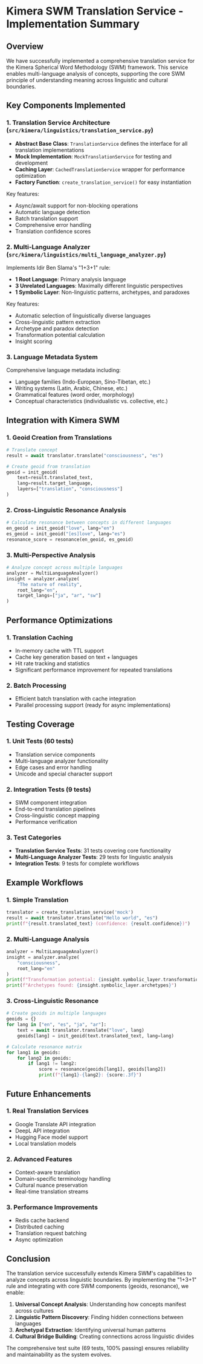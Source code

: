 # Kimera SWM Translation Service - Implementation Summary

## Overview

We have successfully implemented a comprehensive translation service for the Kimera Spherical Word Methodology (SWM) framework. This service enables multi-language analysis of concepts, supporting the core SWM principle of understanding meaning across linguistic and cultural boundaries.

## Key Components Implemented

### 1. Translation Service Architecture (`src/kimera/linguistics/translation_service.py`)

- **Abstract Base Class**: `TranslationService` defines the interface for all translation implementations
- **Mock Implementation**: `MockTranslationService` for testing and development
- **Caching Layer**: `CachedTranslationService` wrapper for performance optimization
- **Factory Function**: `create_translation_service()` for easy instantiation

Key features:
- Async/await support for non-blocking operations
- Automatic language detection
- Batch translation support
- Comprehensive error handling
- Translation confidence scores

### 2. Multi-Language Analyzer (`src/kimera/linguistics/multi_language_analyzer.py`)

Implements Idir Ben Slama's "1+3+1" rule:
- **1 Root Language**: Primary analysis language
- **3 Unrelated Languages**: Maximally different linguistic perspectives
- **1 Symbolic Layer**: Non-linguistic patterns, archetypes, and paradoxes

Key features:
- Automatic selection of linguistically diverse languages
- Cross-linguistic pattern extraction
- Archetype and paradox detection
- Transformation potential calculation
- Insight scoring

### 3. Language Metadata System

Comprehensive language metadata including:
- Language families (Indo-European, Sino-Tibetan, etc.)
- Writing systems (Latin, Arabic, Chinese, etc.)
- Grammatical features (word order, morphology)
- Conceptual characteristics (individualistic vs. collective, etc.)

## Integration with Kimera SWM

### 1. Geoid Creation from Translations
```python
# Translate concept
result = await translator.translate("consciousness", "es")

# Create geoid from translation
geoid = init_geoid(
    text=result.translated_text,
    lang=result.target_language,
    layers=["translation", "consciousness"]
)
```

### 2. Cross-Linguistic Resonance Analysis
```python
# Calculate resonance between concepts in different languages
en_geoid = init_geoid("love", lang="en")
es_geoid = init_geoid("[es]love", lang="es")
resonance_score = resonance(en_geoid, es_geoid)
```

### 3. Multi-Perspective Analysis
```python
# Analyze concept across multiple languages
analyzer = MultiLanguageAnalyzer()
insight = analyzer.analyze(
    "The nature of reality",
    root_lang="en",
    target_langs=["ja", "ar", "sw"]
)
```

## Performance Optimizations

### 1. Translation Caching
- In-memory cache with TTL support
- Cache key generation based on text + languages
- Hit rate tracking and statistics
- Significant performance improvement for repeated translations

### 2. Batch Processing
- Efficient batch translation with cache integration
- Parallel processing support (ready for async implementations)

## Testing Coverage

### 1. Unit Tests (60 tests)
- Translation service components
- Multi-language analyzer functionality
- Edge cases and error handling
- Unicode and special character support

### 2. Integration Tests (9 tests)
- SWM component integration
- End-to-end translation pipelines
- Cross-linguistic concept mapping
- Performance verification

### 3. Test Categories
- **Translation Service Tests**: 31 tests covering core functionality
- **Multi-Language Analyzer Tests**: 29 tests for linguistic analysis
- **Integration Tests**: 9 tests for complete workflows

## Example Workflows

### 1. Simple Translation
```python
translator = create_translation_service('mock')
result = await translator.translate("Hello world", "es")
print(f"{result.translated_text} (confidence: {result.confidence})")
```

### 2. Multi-Language Analysis
```python
analyzer = MultiLanguageAnalyzer()
insight = analyzer.analyze(
    "consciousness",
    root_lang="en"
)
print(f"Transformation potential: {insight.symbolic_layer.transformation_potential}")
print(f"Archetypes found: {insight.symbolic_layer.archetypes}")
```

### 3. Cross-Linguistic Resonance
```python
# Create geoids in multiple languages
geoids = {}
for lang in ["en", "es", "ja", "ar"]:
    text = await translator.translate("love", lang)
    geoids[lang] = init_geoid(text.translated_text, lang=lang)

# Calculate resonance matrix
for lang1 in geoids:
    for lang2 in geoids:
        if lang1 != lang2:
            score = resonance(geoids[lang1], geoids[lang2])
            print(f"{lang1}-{lang2}: {score:.3f}")
```

## Future Enhancements

### 1. Real Translation Services
- Google Translate API integration
- DeepL API integration
- Hugging Face model support
- Local translation models

### 2. Advanced Features
- Context-aware translation
- Domain-specific terminology handling
- Cultural nuance preservation
- Real-time translation streams

### 3. Performance Improvements
- Redis cache backend
- Distributed caching
- Translation request batching
- Async optimization

## Conclusion

The translation service successfully extends Kimera SWM's capabilities to analyze concepts across linguistic boundaries. By implementing the "1+3+1" rule and integrating with core SWM components (geoids, resonance), we enable:

1. **Universal Concept Analysis**: Understanding how concepts manifest across cultures
2. **Linguistic Pattern Discovery**: Finding hidden connections between languages
3. **Archetypal Extraction**: Identifying universal human patterns
4. **Cultural Bridge Building**: Creating connections across linguistic divides

The comprehensive test suite (69 tests, 100% passing) ensures reliability and maintainability as the system evolves.